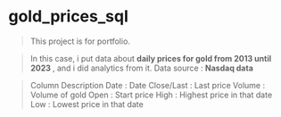 # gold_prices_sql

> This project is for portfolio.

> In this case, i put data about <b> daily prices for gold from 2013 until 2023 </b>, and i did analytics from it.
> Data source : <b> Nasdaq data </b>

> Column Description
Date : Date
Close/Last : Last price
Volume : Volume of gold
Open : Start price
High : Highest price in that date
Low : Lowest price in that date
